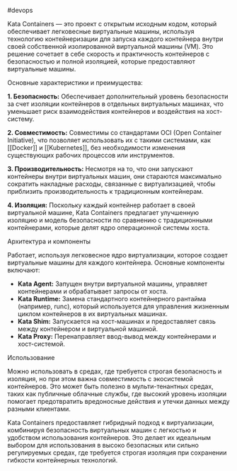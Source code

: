 #devops 

Kata Containers — это проект с открытым исходным кодом, который обеспечивает легковесные виртуальные машины, используя технологию контейнеризации для запуска каждого контейнера внутри своей собственной изолированной виртуальной машины (VM). Это решение сочетает в себе скорость и практичность контейнеров с безопасностью и полной изоляцией, которые предоставляют виртуальные машины.

Основные характеристики и преимущества:

**1. Безопасность:** Обеспечивает дополнительный уровень безопасности за счет изоляции контейнеров в отдельных виртуальных машинах, что уменьшает риск взаимодействия контейнеров и воздействия на хост-систему.

**2. Совместимость:** Совместимы со стандартами OCI (Open Container Initiative), что позволяет использовать их с такими системами, как [[Docker]] и [[Kubernetes]], без необходимости изменения существующих рабочих процессов или инструментов.

**3. Производительность:** Несмотря на то, что они запускают контейнеры внутри виртуальных машин, они стараются максимально сократить накладные расходы, связанные с виртуализацией, чтобы приблизить производительность к традиционным контейнерам.

**4. Изоляция:** Поскольку каждый контейнер работает в своей виртуальной машине, Kata Containers предлагает улучшенную изоляцию и модель безопасности по сравнению с традиционными контейнерами, которые делят ядро операционной системы хоста.

Архитектура и компоненты

Работает, используя легковесное ядро виртуализации, которое создает виртуальные машины для каждого контейнера. Основные компоненты включают:

- **Kata Agent:** Запущен внутри виртуальной машины, управляет контейнерами и обрабатывает запросы от хоста.
- **Kata Runtime:** Замена стандартного контейнерного рантайма (например, runc), который используется для управления жизненным циклом контейнеров в их виртуальных машинах.
- **Kata Shim:** Запускается на хост-машинах и предоставляет связь между контейнером и виртуальной машиной.
- **Kata Proxy:** Перенаправляет ввод-вывод между контейнерами и хост-системой.

Использование 

Можно использовать в средах, где требуется строгая безопасность и изоляция, но при этом важна совместимость с экосистемой контейнеров. Это может быть полезно в мульти-тенантных средах, таких как публичные облачные службы, где высокий уровень изоляции помогает предотвратить вредоносные действия и утечки данных между разными клиентами.

Kata Containers предоставляет гибридный подход к виртуализации, комбинируя безопасность виртуальных машин с легкостью и удобством использования контейнеров. Это делает их идеальным выбором для использования в высоко безопасных или сильно регулируемых средах, где требуется строгая изоляция при сохранении гибкости контейнерных технологий.